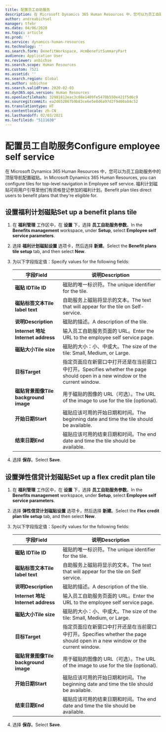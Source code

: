 ```yaml
---
title: 配置员工自助服务
description: 在 Microsoft Dynamics 365 Human Resources 中，您可以为员工自助服务中的顶层导航配置磁贴。
author: andreabichsel
manager: tfehr
ms.date: 04/06/2020
ms.topic: article
ms.prod: ''
ms.service: dynamics-human-resources
ms.technology: ''
ms.search.form: BenefitWorkspace, HcmBenefitSummaryPart
audience: Application User
ms.reviewer: anbichse
ms.search.scope: Human Resources
ms.custom: 7521
ms.assetid: ''
ms.search.region: Global
ms.author: anbichse
ms.search.validFrom: 2020-02-03
ms.dyn365.ops.version: Human Resources
ms.openlocfilehash: 32981812eac3c08e1409fe5470b550e421f5d6c9
ms.sourcegitcommit: ea2d652867b9b83ce6e5e8d6a97d2f9460a84c52
ms.translationtype: HT
ms.contentlocale: zh-CN
ms.lasthandoff: 02/03/2021
ms.locfileid: "5111630"
---
```

# <a name="configure-employee-self-service"></a><span data-ttu-id="f6e56-103">配置员工自助服务</span><span class="sxs-lookup"><span data-stu-id="f6e56-103">Configure employee self service</span></span>

<span data-ttu-id="f6e56-104">在 Microsoft Dynamics 365 Human Resources 中，您可以为员工自助服务中的顶层导航配置磁贴。</span><span class="sxs-lookup"><span data-stu-id="f6e56-104">In Microsoft Dynamics 365 Human Resources, you can configure tiles for top-level navigation in Employee self service.</span></span> <span data-ttu-id="f6e56-105">福利计划磁贴可将用户引导至他们有资格登记参加的福利计划。</span><span class="sxs-lookup"><span data-stu-id="f6e56-105">Benefit plan tiles direct users to benefit plans that they're eligible for.</span></span>

## <a name="set-up-a-benefit-plans-tile"></a><span data-ttu-id="f6e56-106">设置福利计划磁贴</span><span class="sxs-lookup"><span data-stu-id="f6e56-106">Set up a benefit plans tile</span></span>

1. <span data-ttu-id="f6e56-107">在 **福利管理** 工作区中，在 **设置** 下，选择 **员工自助服务参数**。</span><span class="sxs-lookup"><span data-stu-id="f6e56-107">In the **Benefits management** workspace, under **Setup**, select **Employee self service parameters**.</span></span>

2. <span data-ttu-id="f6e56-108">选择 **福利计划磁贴设置** 选项卡，然后选择 **新建**。</span><span class="sxs-lookup"><span data-stu-id="f6e56-108">Select the **Benefit plans tile setup** tab, and then select **New**.</span></span>

3. <span data-ttu-id="f6e56-109">为以下字段指定值：</span><span class="sxs-lookup"><span data-stu-id="f6e56-109">Specify values for the following fields:</span></span>

   | <span data-ttu-id="f6e56-110">字段</span><span class="sxs-lookup"><span data-stu-id="f6e56-110">Field</span></span> | <span data-ttu-id="f6e56-111">说明</span><span class="sxs-lookup"><span data-stu-id="f6e56-111">Description</span></span> |
   | --- | --- |
   | <span data-ttu-id="f6e56-112">**磁贴 ID**</span><span class="sxs-lookup"><span data-stu-id="f6e56-112">**Tile ID**</span></span> | <span data-ttu-id="f6e56-113">磁贴的唯一标识符。</span><span class="sxs-lookup"><span data-stu-id="f6e56-113">The unique identifier for the tile.</span></span> |
   | <span data-ttu-id="f6e56-114">**磁贴标签文本**</span><span class="sxs-lookup"><span data-stu-id="f6e56-114">**Tile label text**</span></span> | <span data-ttu-id="f6e56-115">自助服务上磁贴将显示的文本。</span><span class="sxs-lookup"><span data-stu-id="f6e56-115">The text that will appear for the tile on Self-service.</span></span> |
   | <span data-ttu-id="f6e56-116">**说明**</span><span class="sxs-lookup"><span data-stu-id="f6e56-116">**Description**</span></span> | <span data-ttu-id="f6e56-117">磁贴的描述。</span><span class="sxs-lookup"><span data-stu-id="f6e56-117">A description of the tile.</span></span> |
   | <span data-ttu-id="f6e56-118">**Internet 地址**</span><span class="sxs-lookup"><span data-stu-id="f6e56-118">**Internet address**</span></span> | <span data-ttu-id="f6e56-119">输入员工自助服务页面的 URL。</span><span class="sxs-lookup"><span data-stu-id="f6e56-119">Enter the URL to the employee self service page.</span></span> |
   | <span data-ttu-id="f6e56-120">**磁贴大小**</span><span class="sxs-lookup"><span data-stu-id="f6e56-120">**Tile size**</span></span> | <span data-ttu-id="f6e56-121">磁贴的大小：小、中或大。</span><span class="sxs-lookup"><span data-stu-id="f6e56-121">The size of the tile: Small, Medium, or Large.</span></span> |
   | <span data-ttu-id="f6e56-122">**目标**</span><span class="sxs-lookup"><span data-stu-id="f6e56-122">**Target**</span></span> | <span data-ttu-id="f6e56-123">指定页面应在新窗口中打开还是在当前窗口中打开。</span><span class="sxs-lookup"><span data-stu-id="f6e56-123">Specifies whether the page should open in a new window or the current window.</span></span> |
   | <span data-ttu-id="f6e56-124">**磁贴背景图像**</span><span class="sxs-lookup"><span data-stu-id="f6e56-124">**Tile background image**</span></span> | <span data-ttu-id="f6e56-125">用于磁贴的图像的 URL（可选）。</span><span class="sxs-lookup"><span data-stu-id="f6e56-125">The URL of the image to use for the tile (optional).</span></span> |
   | <span data-ttu-id="f6e56-126">**开始日期**</span><span class="sxs-lookup"><span data-stu-id="f6e56-126">**Start**</span></span> | <span data-ttu-id="f6e56-127">磁贴应该可用的开始日期和时间。</span><span class="sxs-lookup"><span data-stu-id="f6e56-127">The beginning date and time the tile should be available.</span></span> |
   | <span data-ttu-id="f6e56-128">**结束日期**</span><span class="sxs-lookup"><span data-stu-id="f6e56-128">**End**</span></span> | <span data-ttu-id="f6e56-129">磁贴应该可用的结束日期和时间。</span><span class="sxs-lookup"><span data-stu-id="f6e56-129">The end date and time the tile should be available.</span></span> |

4. <span data-ttu-id="f6e56-130">选择 **保存**。</span><span class="sxs-lookup"><span data-stu-id="f6e56-130">Select **Save**.</span></span>

## <a name="set-up-a-flex-credit-plan-tile"></a><span data-ttu-id="f6e56-131">设置弹性信贷计划磁贴</span><span class="sxs-lookup"><span data-stu-id="f6e56-131">Set up a flex credit plan tile</span></span>

1. <span data-ttu-id="f6e56-132">在 **福利管理** 工作区中，在 **设置** 下，选择 **员工自助服务参数**。</span><span class="sxs-lookup"><span data-stu-id="f6e56-132">In the **Benefits management** workspace, under **Setup**, select **Employee self service parameters**.</span></span>

2. <span data-ttu-id="f6e56-133">选择 **弹性信贷计划磁贴设置** 选项卡，然后选择 **新建**。</span><span class="sxs-lookup"><span data-stu-id="f6e56-133">Select the **Flex credit plan tile setup** tab, and then select **New**.</span></span>

3. <span data-ttu-id="f6e56-134">为以下字段指定值：</span><span class="sxs-lookup"><span data-stu-id="f6e56-134">Specify values for the following fields:</span></span>

   | <span data-ttu-id="f6e56-135">字段</span><span class="sxs-lookup"><span data-stu-id="f6e56-135">Field</span></span> | <span data-ttu-id="f6e56-136">说明</span><span class="sxs-lookup"><span data-stu-id="f6e56-136">Description</span></span> |
   | --- | --- |
   | <span data-ttu-id="f6e56-137">**磁贴 ID**</span><span class="sxs-lookup"><span data-stu-id="f6e56-137">**Tile ID**</span></span> | <span data-ttu-id="f6e56-138">磁贴的唯一标识符。</span><span class="sxs-lookup"><span data-stu-id="f6e56-138">The unique identifier for the tile.</span></span> |
   | <span data-ttu-id="f6e56-139">**磁贴标签文本**</span><span class="sxs-lookup"><span data-stu-id="f6e56-139">**Tile label text**</span></span> | <span data-ttu-id="f6e56-140">自助服务上磁贴将显示的文本。</span><span class="sxs-lookup"><span data-stu-id="f6e56-140">The text that will appear for the tile on Self service.</span></span> |
   | <span data-ttu-id="f6e56-141">**说明**</span><span class="sxs-lookup"><span data-stu-id="f6e56-141">**Description**</span></span> | <span data-ttu-id="f6e56-142">磁贴的描述。</span><span class="sxs-lookup"><span data-stu-id="f6e56-142">A description of the tile.</span></span> |
   | <span data-ttu-id="f6e56-143">**Internet 地址**</span><span class="sxs-lookup"><span data-stu-id="f6e56-143">**Internet address**</span></span> | <span data-ttu-id="f6e56-144">输入员工自助服务页面的 URL。</span><span class="sxs-lookup"><span data-stu-id="f6e56-144">Enter the URL to the employee self service page.</span></span> |
   | <span data-ttu-id="f6e56-145">**磁贴大小**</span><span class="sxs-lookup"><span data-stu-id="f6e56-145">**Tile size**</span></span> | <span data-ttu-id="f6e56-146">磁贴的大小：小、中或大。</span><span class="sxs-lookup"><span data-stu-id="f6e56-146">The size of the tile: Small, Medium, or Large.</span></span> |
   | <span data-ttu-id="f6e56-147">**目标**</span><span class="sxs-lookup"><span data-stu-id="f6e56-147">**Target**</span></span> | <span data-ttu-id="f6e56-148">指定页面应在新窗口中打开还是在当前窗口中打开。</span><span class="sxs-lookup"><span data-stu-id="f6e56-148">Specifies whether the page should open in a new window or the current window.</span></span> |
   | <span data-ttu-id="f6e56-149">**磁贴背景图像**</span><span class="sxs-lookup"><span data-stu-id="f6e56-149">**Tile background image**</span></span> | <span data-ttu-id="f6e56-150">用于磁贴的图像的 URL（可选）。</span><span class="sxs-lookup"><span data-stu-id="f6e56-150">The URL of the image to use for the tile (optional).</span></span> |
   | <span data-ttu-id="f6e56-151">**开始日期**</span><span class="sxs-lookup"><span data-stu-id="f6e56-151">**Start**</span></span> | <span data-ttu-id="f6e56-152">磁贴应该可用的开始日期和时间。</span><span class="sxs-lookup"><span data-stu-id="f6e56-152">The beginning date and time the tile should be available.</span></span> |
   | <span data-ttu-id="f6e56-153">**结束日期**</span><span class="sxs-lookup"><span data-stu-id="f6e56-153">**End**</span></span> | <span data-ttu-id="f6e56-154">磁贴应该可用的结束日期和时间。</span><span class="sxs-lookup"><span data-stu-id="f6e56-154">The end date and time the tile should be available.</span></span> |

4. <span data-ttu-id="f6e56-155">选择 **保存**。</span><span class="sxs-lookup"><span data-stu-id="f6e56-155">Select **Save**.</span></span>
